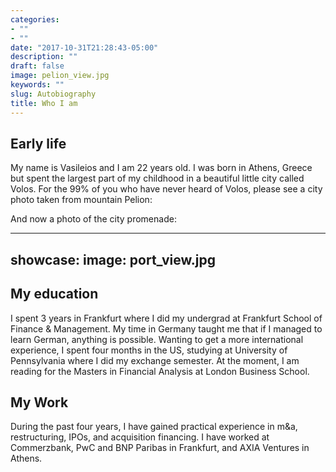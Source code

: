 ```yaml
---
categories:
- ""
- ""
date: "2017-10-31T21:28:43-05:00"
description: ""
draft: false
image: pelion_view.jpg
keywords: ""
slug: Autobiography
title: Who I am
---
```


## Early life

My name is Vasileios and I am 22 years old. I was born in Athens, Greece but spent the largest part of my childhood in a beautiful little city called Volos. For the 99% of you who have never heard of Volos, please see a city photo taken from mountain Pelion:


And now a photo of the city promenade:

---
showcase:
image: port_view.jpg
---


## My education

I spent 3 years in Frankfurt where I did my undergrad at Frankfurt School of Finance & Management. My time in Germany taught me that if I managed to learn German, anything is possible. Wanting to get a more international experience, I spent four months in the US, studying at University of Pennsylvania where I did my exchange semester. At the moment, I am reading for the Masters in Financial Analysis at London Business School.

## My Work

During the past four years, I have gained practical experience in m&a, restructuring, IPOs, and acquisition financing. I have worked at Commerzbank, PwC and BNP Paribas in Frankfurt, and AXIA Ventures in Athens.